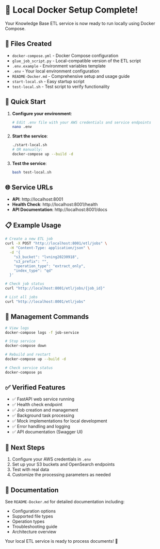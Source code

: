 # 🎉 Local Docker Setup Complete!

Your Knowledge Base ETL service is now ready to run locally using Docker Compose.

## 📁 Files Created

- `docker-compose.yml` - Docker Compose configuration
- `glue_job_script.py` - Local-compatible version of the ETL script
- `.env.example` - Environment variables template
- `.env` - Your local environment configuration
- `README-Docker.md` - Comprehensive setup and usage guide
- `start-local.sh` - Easy startup script
- `test-local.sh` - Test script to verify functionality

## 🚀 Quick Start

1. **Configure your environment**:
   ```bash
   # Edit .env file with your AWS credentials and service endpoints
   nano .env
   ```

2. **Start the service**:
   ```bash
   ./start-local.sh
   # OR manually:
   docker-compose up --build -d
   ```

3. **Test the service**:
   ```bash
   bash test-local.sh
   ```

## 🌐 Service URLs

- **API**: http://localhost:8001
- **Health Check**: http://localhost:8001/health
- **API Documentation**: http://localhost:8001/docs

## 📋 Example Usage

```bash
# Create a new ETL job
curl -X POST "http://localhost:8001/etl/jobs" \
  -H "Content-Type: application/json" \
  -d '{
    "s3_bucket": "lvning20230918",
    "s3_prefix": "",
    "operation_type": "extract_only",
    "index_type": "qd"
  }'

# Check job status
curl "http://localhost:8001/etl/jobs/{job_id}"

# List all jobs
curl "http://localhost:8001/etl/jobs"
```

## 🔧 Management Commands

```bash
# View logs
docker-compose logs -f job-service

# Stop service
docker-compose down

# Rebuild and restart
docker-compose up --build -d

# Check service status
docker-compose ps
```

## ✅ Verified Features

- ✅ FastAPI web service running
- ✅ Health check endpoint
- ✅ Job creation and management
- ✅ Background task processing
- ✅ Mock implementations for local development
- ✅ Error handling and logging
- ✅ API documentation (Swagger UI)

## 🎯 Next Steps

1. Configure your AWS credentials in `.env`
2. Set up your S3 buckets and OpenSearch endpoints
3. Test with real data
4. Customize the processing parameters as needed

## 📖 Documentation

See `README-Docker.md` for detailed documentation including:
- Configuration options
- Supported file types
- Operation types
- Troubleshooting guide
- Architecture overview

Your local ETL service is ready to process documents! 🚀